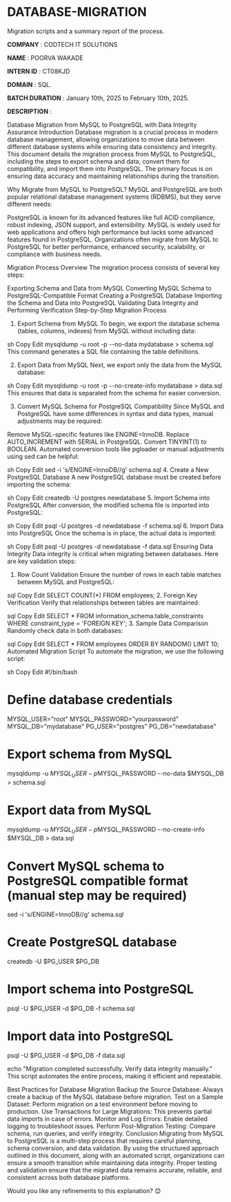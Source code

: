 # DATABASE-MIGRATION
Migration scripts and a summary report of the process.

**COMPANY** : CODTECH IT SOLUTIONS

**NAME** : POORVA WAKADE

**INTERN ID** : CT08KJD

**DOMAIN** : SQL.

**BATCH DURATION** : January 10th, 2025 to February 10th, 2025.

**DESCRIPTION** :


Database Migration from MySQL to PostgreSQL with Data Integrity Assurance
Introduction
Database migration is a crucial process in modern database management, allowing organizations to move data between different database systems while ensuring data consistency and integrity. This document details the migration process from MySQL to PostgreSQL, including the steps to export schema and data, convert them for compatibility, and import them into PostgreSQL. The primary focus is on ensuring data accuracy and maintaining relationships during the transition.

Why Migrate from MySQL to PostgreSQL?
MySQL and PostgreSQL are both popular relational database management systems (RDBMS), but they serve different needs:

PostgreSQL is known for its advanced features like full ACID compliance, robust indexing, JSON support, and extensibility.
MySQL is widely used for web applications and offers high performance but lacks some advanced features found in PostgreSQL.
Organizations often migrate from MySQL to PostgreSQL for better performance, enhanced security, scalability, or compliance with business needs.

Migration Process Overview
The migration process consists of several key steps:

Exporting Schema and Data from MySQL
Converting MySQL Schema to PostgreSQL-Compatible Format
Creating a PostgreSQL Database
Importing the Schema and Data into PostgreSQL
Validating Data Integrity and Performing Verification
Step-by-Step Migration Process
1. Export Schema from MySQL
To begin, we export the database schema (tables, columns, indexes) from MySQL without including data:

sh
Copy
Edit
mysqldump -u root -p --no-data mydatabase > schema.sql
This command generates a SQL file containing the table definitions.

2. Export Data from MySQL
Next, we export only the data from the MySQL database:

sh
Copy
Edit
mysqldump -u root -p --no-create-info mydatabase > data.sql
This ensures that data is separated from the schema for easier conversion.

3. Convert MySQL Schema for PostgreSQL Compatibility
Since MySQL and PostgreSQL have some differences in syntax and data types, manual adjustments may be required:

Remove MySQL-specific features like ENGINE=InnoDB.
Replace AUTO_INCREMENT with SERIAL in PostgreSQL.
Convert TINYINT(1) to BOOLEAN.
Automated conversion tools like pgloader or manual adjustments using sed can be helpful:

sh
Copy
Edit
sed -i 's/ENGINE=InnoDB//g' schema.sql
4. Create a New PostgreSQL Database
A new PostgreSQL database must be created before importing the schema:

sh
Copy
Edit
createdb -U postgres newdatabase
5. Import Schema into PostgreSQL
After conversion, the modified schema file is imported into PostgreSQL:

sh
Copy
Edit
psql -U postgres -d newdatabase -f schema.sql
6. Import Data into PostgreSQL
Once the schema is in place, the actual data is imported:

sh
Copy
Edit
psql -U postgres -d newdatabase -f data.sql
Ensuring Data Integrity
Data integrity is critical when migrating between databases. Here are key validation steps:

1. Row Count Validation
Ensure the number of rows in each table matches between MySQL and PostgreSQL:

sql
Copy
Edit
SELECT COUNT(*) FROM employees;
2. Foreign Key Verification
Verify that relationships between tables are maintained:

sql
Copy
Edit
SELECT * FROM information_schema.table_constraints WHERE constraint_type = 'FOREIGN KEY';
3. Sample Data Comparison
Randomly check data in both databases:

sql
Copy
Edit
SELECT * FROM employees ORDER BY RANDOM() LIMIT 10;
Automated Migration Script
To automate the migration, we use the following script:

sh
Copy
Edit
#!/bin/bash

# Define database credentials
MYSQL_USER="root"
MYSQL_PASSWORD="yourpassword"
MYSQL_DB="mydatabase"
PG_USER="postgres"
PG_DB="newdatabase"

# Export schema from MySQL
mysqldump -u $MYSQL_USER -p$MYSQL_PASSWORD --no-data $MYSQL_DB > schema.sql

# Export data from MySQL
mysqldump -u $MYSQL_USER -p$MYSQL_PASSWORD --no-create-info $MYSQL_DB > data.sql

# Convert MySQL schema to PostgreSQL compatible format (manual step may be required)
sed -i 's/ENGINE=InnoDB//g' schema.sql

# Create PostgreSQL database
createdb -U $PG_USER $PG_DB

# Import schema into PostgreSQL
psql -U $PG_USER -d $PG_DB -f schema.sql

# Import data into PostgreSQL
psql -U $PG_USER -d $PG_DB -f data.sql

echo "Migration completed successfully. Verify data integrity manually."
This script automates the entire process, making it efficient and repeatable.

Best Practices for Database Migration
Backup the Source Database: Always create a backup of the MySQL database before migration.
Test on a Sample Dataset: Perform migration on a test environment before moving to production.
Use Transactions for Large Migrations: This prevents partial data imports in case of errors.
Monitor and Log Errors: Enable detailed logging to troubleshoot issues.
Perform Post-Migration Testing: Compare schema, run queries, and verify integrity.
Conclusion
Migrating from MySQL to PostgreSQL is a multi-step process that requires careful planning, schema conversion, and data validation. By using the structured approach outlined in this document, along with an automated script, organizations can ensure a smooth transition while maintaining data integrity. Proper testing and validation ensure that the migrated data remains accurate, reliable, and consistent across both database platforms.

Would you like any refinements to this explanation? 😊
